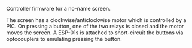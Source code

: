 Controller firmware for a no-name screen.
 
The screen has a clockwise/anticlockwise motor which is controlled by a PIC. On pressing a button, one of the two relays
is closed and the motor moves the screen. A ESP-01s is attached to short-circuit the buttons via optocouplers to
emulating pressing the button.

